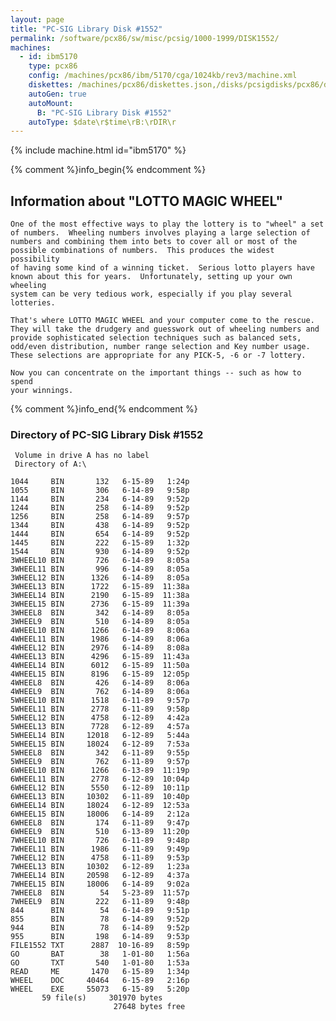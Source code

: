 ```yaml
---
layout: page
title: "PC-SIG Library Disk #1552"
permalink: /software/pcx86/sw/misc/pcsig/1000-1999/DISK1552/
machines:
  - id: ibm5170
    type: pcx86
    config: /machines/pcx86/ibm/5170/cga/1024kb/rev3/machine.xml
    diskettes: /machines/pcx86/diskettes.json,/disks/pcsigdisks/pcx86/diskettes.json
    autoGen: true
    autoMount:
      B: "PC-SIG Library Disk #1552"
    autoType: $date\r$time\rB:\rDIR\r
---
```


{% include machine.html id="ibm5170" %}

{% comment %}info_begin{% endcomment %}

## Information about "LOTTO MAGIC WHEEL"

    One of the most effective ways to play the lottery is to "wheel" a set
    of numbers.  Wheeling numbers involves playing a large selection of
    numbers and combining them into bets to cover all or most of the
    possible combinations of numbers.  This produces the widest possibility
    of having some kind of a winning ticket.  Serious lotto players have
    known about this for years.  Unfortunately, setting up your own
    wheeling
    system can be very tedious work, especially if you play several
    lotteries.
    
    That's where LOTTO MAGIC WHEEL and your computer come to the rescue.
    They will take the drudgery and guesswork out of wheeling numbers and
    provide sophisticated selection techniques such as balanced sets,
    odd/even distribution, number range selection and Key number usage.
    These selections are appropriate for any PICK-5, -6 or -7 lottery.
    
    Now you can concentrate on the important things -- such as how to spend
    your winnings.
{% comment %}info_end{% endcomment %}


### Directory of PC-SIG Library Disk #1552

     Volume in drive A has no label
     Directory of A:\

    1044     BIN       132   6-15-89   1:24p
    1055     BIN       306   6-14-89   9:58p
    1144     BIN       234   6-14-89   9:52p
    1244     BIN       258   6-14-89   9:52p
    1256     BIN       258   6-14-89   9:57p
    1344     BIN       438   6-14-89   9:52p
    1444     BIN       654   6-14-89   9:52p
    1445     BIN       222   6-15-89   1:32p
    1544     BIN       930   6-14-89   9:52p
    3WHEEL10 BIN       726   6-14-89   8:05a
    3WHEEL11 BIN       996   6-14-89   8:05a
    3WHEEL12 BIN      1326   6-14-89   8:05a
    3WHEEL13 BIN      1722   6-15-89  11:38a
    3WHEEL14 BIN      2190   6-15-89  11:38a
    3WHEEL15 BIN      2736   6-15-89  11:39a
    3WHEEL8  BIN       342   6-14-89   8:05a
    3WHEEL9  BIN       510   6-14-89   8:05a
    4WHEEL10 BIN      1266   6-14-89   8:06a
    4WHEEL11 BIN      1986   6-14-89   8:06a
    4WHEEL12 BIN      2976   6-14-89   8:08a
    4WHEEL13 BIN      4296   6-15-89  11:43a
    4WHEEL14 BIN      6012   6-15-89  11:50a
    4WHEEL15 BIN      8196   6-15-89  12:05p
    4WHEEL8  BIN       426   6-14-89   8:06a
    4WHEEL9  BIN       762   6-14-89   8:06a
    5WHEEL10 BIN      1518   6-11-89   9:57p
    5WHEEL11 BIN      2778   6-11-89   9:58p
    5WHEEL12 BIN      4758   6-12-89   4:42a
    5WHEEL13 BIN      7728   6-12-89   4:57a
    5WHEEL14 BIN     12018   6-12-89   5:44a
    5WHEEL15 BIN     18024   6-12-89   7:53a
    5WHEEL8  BIN       342   6-11-89   9:55p
    5WHEEL9  BIN       762   6-11-89   9:57p
    6WHEEL10 BIN      1266   6-13-89  11:19p
    6WHEEL11 BIN      2778   6-12-89  10:04p
    6WHEEL12 BIN      5550   6-12-89  10:11p
    6WHEEL13 BIN     10302   6-11-89  10:40p
    6WHEEL14 BIN     18024   6-12-89  12:53a
    6WHEEL15 BIN     18006   6-14-89   2:12a
    6WHEEL8  BIN       174   6-11-89   9:47p
    6WHEEL9  BIN       510   6-13-89  11:20p
    7WHEEL10 BIN       726   6-11-89   9:48p
    7WHEEL11 BIN      1986   6-11-89   9:49p
    7WHEEL12 BIN      4758   6-11-89   9:53p
    7WHEEL13 BIN     10302   6-12-89   1:23a
    7WHEEL14 BIN     20598   6-12-89   4:37a
    7WHEEL15 BIN     18006   6-14-89   9:02a
    7WHEEL8  BIN        54   5-23-89  11:57p
    7WHEEL9  BIN       222   6-11-89   9:48p
    844      BIN        54   6-14-89   9:51p
    855      BIN        78   6-14-89   9:52p
    944      BIN        78   6-14-89   9:52p
    955      BIN       198   6-14-89   9:53p
    FILE1552 TXT      2887  10-16-89   8:59p
    GO       BAT        38   1-01-80   1:56a
    GO       TXT       540   1-01-80   1:53a
    READ     ME       1470   6-15-89   1:34p
    WHEEL    DOC     40464   6-15-89   2:16p
    WHEEL    EXE     55073   6-15-89   5:20p
           59 file(s)     301970 bytes
                           27648 bytes free
